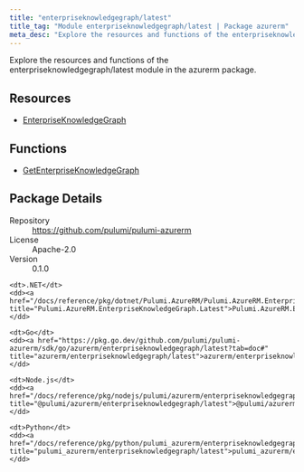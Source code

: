 ```yaml
---
title: "enterpriseknowledgegraph/latest"
title_tag: "Module enterpriseknowledgegraph/latest | Package azurerm"
meta_desc: "Explore the resources and functions of the enterpriseknowledgegraph/latest module in the azurerm package."
---
```


<!-- WARNING: this file was generated by Pulumi Docs Generator. -->
<!-- Do not edit by hand unless you're certain you know what you are doing! -->

Explore the resources and functions of the enterpriseknowledgegraph/latest module in the azurerm package.

<h2 id="resources">Resources</h2>
<ul class="api">
    <li><a href="enterpriseknowledgegraph" title="EnterpriseKnowledgeGraph"><span class="symbol resource"></span>EnterpriseKnowledgeGraph</a></li>
</ul>

<h2 id="functions">Functions</h2>
<ul class="api">
    <li><a href="getenterpriseknowledgegraph" title="GetEnterpriseKnowledgeGraph"><span class="symbol function"></span>GetEnterpriseKnowledgeGraph</a></li>
</ul>

<h2 id="package-details">Package Details</h2>
<dl class="package-details">
	<dt>Repository</dt>
	<dd><a href="https://github.com/pulumi/pulumi-azurerm">https://github.com/pulumi/pulumi-azurerm</a></dd>
	<dt>License</dt>
	<dd>Apache-2.0</dd>
	<dt>Version</dt>
	<dd>0.1.0</dd>
</dl>



<dl class="tabular">

    <dt>.NET</dt>
    <dd><a href="/docs/reference/pkg/dotnet/Pulumi.AzureRM/Pulumi.AzureRM.EnterpriseKnowledgeGraph.Latest.html" title="Pulumi.AzureRM.EnterpriseKnowledgeGraph.Latest">Pulumi.AzureRM.EnterpriseKnowledgeGraph.Latest</a></dd>

    <dt>Go</dt>
    <dd><a href="https://pkg.go.dev/github.com/pulumi/pulumi-azurerm/sdk/go/azurerm/enterpriseknowledgegraph/latest?tab=doc#" title="azurerm/enterpriseknowledgegraph/latest">azurerm/enterpriseknowledgegraph/latest</a></dd>

    <dt>Node.js</dt>
    <dd><a href="/docs/reference/pkg/nodejs/pulumi/azurerm/enterpriseknowledgegraph/latest/#" title="@pulumi/azurerm/enterpriseknowledgegraph/latest">@pulumi/azurerm/enterpriseknowledgegraph/latest</a></dd>

    <dt>Python</dt>
    <dd><a href="/docs/reference/pkg/python/pulumi_azurerm/enterpriseknowledgegraph/latest" title="pulumi_azurerm/enterpriseknowledgegraph/latest">pulumi_azurerm/enterpriseknowledgegraph/latest</a></dd>

</dl>

